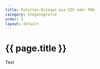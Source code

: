 ```yaml
---
title: Paletten-Bitmaps wie GIF oder PNG
category: Steganografie
order: 3
layout: default
---
```


# {{ page.title }}

Text
